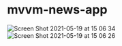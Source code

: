 # mvvm-news-app
![Screen Shot 2021-05-19 at 15 06 34](https://user-images.githubusercontent.com/40524365/118778091-f4c2dc80-b8b3-11eb-91d7-9ca7c6cac64c.png)
![Screen Shot 2021-05-19 at 15 06 26](https://user-images.githubusercontent.com/40524365/118778102-f7bdcd00-b8b3-11eb-869a-81902ce84f77.png)
